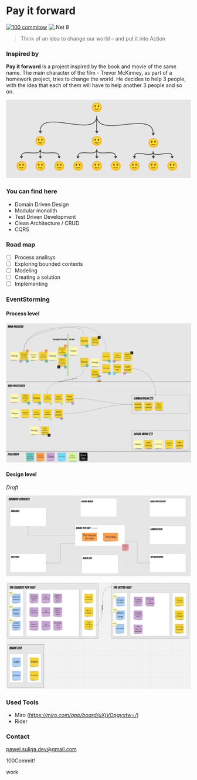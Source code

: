 # Pay it forward
[![100 commitow](https://img.shields.io/badge/100_commitow-26a641)](https://100commitow.pl/)
![.Net 8](https://img.shields.io/badge/.Net_8-8A2BE2)

> Think of an idea to change our world – and put it into Action

### Inspired by

**Pay it forward** is a project inspired by the book and movie of the same name. The main character of the film - Trevor McKinney, as part of a homework project, tries to change the world. He decides to help 3 people, with the idea that each of them will have to help another 3 people and so on.

![emoji-tree](https://github.com/suligapawel/pay-it-forward/blob/main/img/tree.png?raw=true)

### You can find here

- Domain Driven Design
- Modular monolith
- Test Driven Development
- Clean Architecture / CRUD
- CQRS

### Road map

- [ ] Process analisys
- [ ] Exploring bounded contexts
- [ ] Modeling 
- [ ] Creating a solution 
- [ ] Implementing

### EventStorming

#### Process level

![process_level](https://github.com/suligapawel/pay-it-forward/blob/main/img/EventStorming/process_level.png?raw=true)

#### Design level

_Draft_

![bounded_context_map](https://github.com/suligapawel/pay-it-forward/blob/main/img/EventStorming/bounded_context_map.png?raw=true)

![bounded_contexts](https://github.com/suligapawel/pay-it-forward/blob/main/img/EventStorming/bounded_contexts.png?raw=true)

### Used Tools

- Miro (_https://miro.com/app/board/uXjVOpgyxtw=/_)
- Rider

### Contact

pawel.suliga.dev@gmail.com

100Commit!

work
